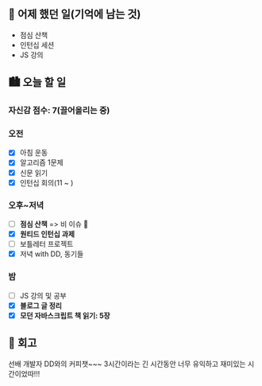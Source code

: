 ## 🌃 어제 했던 일(기억에 남는 것)

- 점심 산책
- 인턴십 세션
- JS 강의

## 🏙️ 오늘 할 일

### 자신감 점수: 7(끌어올리는 중)

### 오전

- [x] 아침 운동
- [x] 알고리즘 1문제
- [x] 신문 읽기
- [x] 인턴십 회의(11 ~ )

### 오후~저녁

- [ ] **점심 산책** => 비 이슈 🥲
- [x] **원티드 인턴십 과제**
- [ ] 보틀레터 프로젝트
- [x] 저녁 with DD, 동기들

### 밤

- [ ] JS 강의 및 공부
- [x] **블로그 글 정리**
- [x] **모던 자바스크립트 책 읽기: 5장**

## 🌆 회고

선배 개발자 DD와의 커피챗~~~ 3시간이라는 긴 시간동안 너무 유익하고 재미있는 시간이었따!!!